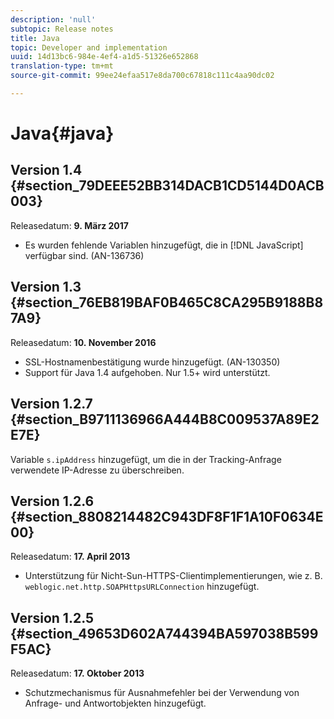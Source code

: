 ```yaml
---
description: 'null'
subtopic: Release notes
title: Java
topic: Developer and implementation
uuid: 14d13bc6-984e-4ef4-a1d5-51326e652868
translation-type: tm+mt
source-git-commit: 99ee24efaa517e8da700c67818c111c4aa90dc02

---
```



# Java{#java}

## Version 1.4 {#section_79DEEE52BB314DACB1CD5144D0ACB003}

Releasedatum: **9. März 2017**

* Es wurden fehlende Variablen hinzugefügt, die in [!DNL JavaScript] verfügbar sind. (AN-136736)

## Version 1.3 {#section_76EB819BAF0B465C8CA295B9188B87A9}

Releasedatum: **10. November 2016**

* SSL-Hostnamenbestätigung wurde hinzugefügt. (AN-130350)
* Support für Java 1.4 aufgehoben. Nur 1.5+ wird unterstützt.

## Version 1.2.7 {#section_B9711136966A444B8C009537A89E2E7E}

Variable `s.ipAddress` hinzugefügt, um die in der Tracking-Anfrage verwendete IP-Adresse zu überschreiben.

## Version 1.2.6 {#section_8808214482C943DF8F1F1A10F0634E00}

Releasedatum: **17. April 2013**

* Unterstützung für Nicht-Sun-HTTPS-Clientimplementierungen, wie z. B. `weblogic.net.http.SOAPHttpsURLConnection` hinzugefügt.

## Version 1.2.5 {#section_49653D602A744394BA597038B599F5AC}

Releasedatum: **17. Oktober 2013**

* Schutzmechanismus für Ausnahmefehler bei der Verwendung von Anfrage- und Antwortobjekten hinzugefügt.

